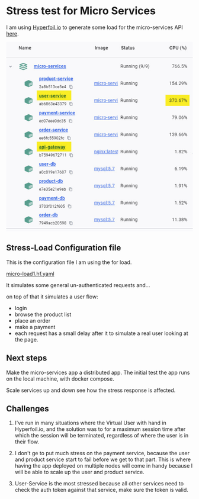 # Stress test for Micro Services

I am using [Hyperfoil.io](https://hyperfoil.io/) to generate some 
load for the micro-services API [here](https://github.com/iliepandia/micro-services-ecommerce). 

![Async Demo](imgs/services-under-load.jpg)

## Stress-Load Configuration file

This is the configuration file I am using the for load.

[micro-load1.hf.yaml](hyperfoil-0.27.1/examples/micro-load1.hf.yaml)

It simulates some general un-authenticated requests and...

on top of that it simulates a user flow:
- login
- browse the product list
- place an order 
- make a payment
- each request has a small delay after it to simulate a real user
  looking at the page.

## Next steps

Make the micro-services app a distributed app. The initial test the app 
runs on the local machine, with docker compose. 

Scale services up and down see how the stress response is affected.

## Challenges

1. I've run in many situations where the Virtual User with hand
   in Hyperfoil.io, and the solution was to for a maximum session time
   after which the session will be terminated, regardless of where the 
   user is in their flow. 

2. I don't ge to put much stress on the payment service, because the user
   and product service start to fail before we get to that part. This is
   where having the app deployed on multiple nodes will come in handy
   because I will be able to scale up the user and product service.

3. User-Service is the most stressed because all other services need 
   to check the auth token against that service, make sure the token is
   valid.